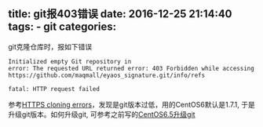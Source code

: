 title: git报403错误
date: 2016-12-25 21:14:40
tags:
    - git
categories:
---
git克隆仓库时，报如下错误
```
Initialized empty Git repository in 
error: The requested URL returned error: 403 Forbidden while accessing https://github.com/maqmall/eyaos_signature.git/info/refs

fatal: HTTP request failed
```
参考[HTTPS cloning errors](https://help.github.com/articles/https-cloning-errors/)，发现是git版本过低，用的CentOS6默认是1.7.1, 于是升级git版本。如何升级git, 可参考之前写的[CentOS6.5升级git](http://program.dengshilong.org/2016/08/01/CentOS6-5%E5%8D%87%E7%BA%A7git/)
